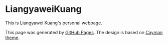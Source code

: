 # LiangyaweiKuang
This is Liangyawei Kuang's personal webpage.

This page was generated by [GitHub Pages](https://pages.github.com/).
The design is based on [Cayman theme](https://github.com/pages-themes/cayman#readme).
